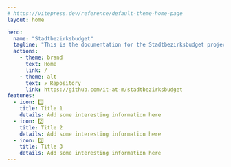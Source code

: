 ```yaml
---
# https://vitepress.dev/reference/default-theme-home-page
layout: home

hero:
  name: "Stadtbezirksbudget"
  tagline: "This is the documentation for the Stadtbezirksbudget project"
  actions:
    - theme: brand
      text: Home
      link: /
    - theme: alt
      text: ⤴ Repository
      link: https://github.com/it-at-m/stadtbezirksbudget
features:
  - icon: 1️⃣
    title: Title 1
    details: Add some interesting information here
  - icon: 2️⃣
    title: Title 2
    details: Add some interesting information here
  - icon: 3️⃣
    title: Title 3
    details: Add some interesting information here
---
```

